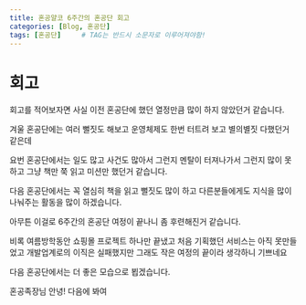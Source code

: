```yaml
---
title: 혼공얄코 6주간의 혼공단 회고
categories: [Blog, 혼공단]
tags: [혼공단]		# TAG는 반드시 소문자로 이루어져야함!
---
```


# 회고 

회고를 적어보자면 사실 이전 혼공단에 했던 열정만큼 많이 하지 않았던거 같습니다. 

겨울 혼공단에는 여러 뻘짓도 해보고 운영체제도 한번 터트려 보고 별의별짓 다했던거 
같은데 

요번 혼공단에서는 일도 많고 사건도 많아서 그런지 멘탈이 터져나가서 그런지 많이 못하고 그냥 책만 쭉 읽고 미션만 했던거 같습니다.

다음 혼공단에서는 꼭 열심히 책을 읽고 뻘짓도 많이 하고 다른분들에게도 지식을 많이 나눠주는 활동을 많이 하겠습니다.

아무튼 이걸로 6주간의 혼공단 여정이 끝나니 좀 후련해진거 같습니다.

비록 여름방학동안 쇼핑몰 프로젝트 하나만 끝냈고 처음 기획했던 서비스는 아직 못만들었고 개발업계로의 이직은 실패했지만 그래도 작은 여정의 끝이라 생각하니 기쁘네요

다음 혼공단에서는 더 좋은 모습으로 뵙겠습니다. 

혼공족장님 안녕! 다음에 봐여
